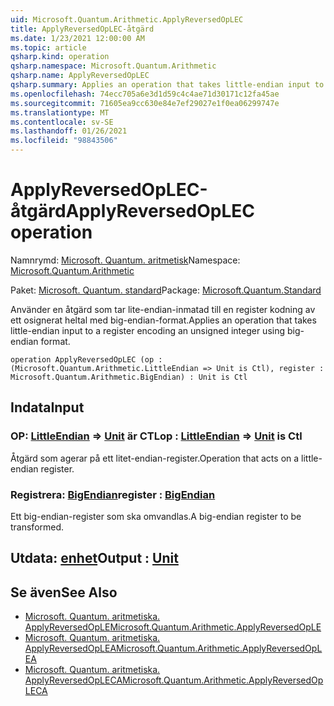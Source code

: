 ```yaml
---
uid: Microsoft.Quantum.Arithmetic.ApplyReversedOpLEC
title: ApplyReversedOpLEC-åtgärd
ms.date: 1/23/2021 12:00:00 AM
ms.topic: article
qsharp.kind: operation
qsharp.namespace: Microsoft.Quantum.Arithmetic
qsharp.name: ApplyReversedOpLEC
qsharp.summary: Applies an operation that takes little-endian input to a register encoding an unsigned integer using big-endian format.
ms.openlocfilehash: 74ecc705a6e3d1d59c4c4ae71d30171c12fa45ae
ms.sourcegitcommit: 71605ea9cc630e84e7ef29027e1f0ea06299747e
ms.translationtype: MT
ms.contentlocale: sv-SE
ms.lasthandoff: 01/26/2021
ms.locfileid: "98843506"
---
```

# <a name="applyreversedoplec-operation"></a><span data-ttu-id="05a29-102">ApplyReversedOpLEC-åtgärd</span><span class="sxs-lookup"><span data-stu-id="05a29-102">ApplyReversedOpLEC operation</span></span>

<span data-ttu-id="05a29-103">Namnrymd: [Microsoft. Quantum. aritmetisk](xref:Microsoft.Quantum.Arithmetic)</span><span class="sxs-lookup"><span data-stu-id="05a29-103">Namespace: [Microsoft.Quantum.Arithmetic](xref:Microsoft.Quantum.Arithmetic)</span></span>

<span data-ttu-id="05a29-104">Paket: [Microsoft. Quantum. standard](https://nuget.org/packages/Microsoft.Quantum.Standard)</span><span class="sxs-lookup"><span data-stu-id="05a29-104">Package: [Microsoft.Quantum.Standard](https://nuget.org/packages/Microsoft.Quantum.Standard)</span></span>


<span data-ttu-id="05a29-105">Använder en åtgärd som tar lite-endian-inmatad till en register kodning av ett osignerat heltal med big-endian-format.</span><span class="sxs-lookup"><span data-stu-id="05a29-105">Applies an operation that takes little-endian input to a register encoding an unsigned integer using big-endian format.</span></span>

```qsharp
operation ApplyReversedOpLEC (op : (Microsoft.Quantum.Arithmetic.LittleEndian => Unit is Ctl), register : Microsoft.Quantum.Arithmetic.BigEndian) : Unit is Ctl
```


## <a name="input"></a><span data-ttu-id="05a29-106">Indata</span><span class="sxs-lookup"><span data-stu-id="05a29-106">Input</span></span>

### <a name="op--littleendian--unit--is-ctl"></a><span data-ttu-id="05a29-107">OP: [LittleEndian](xref:Microsoft.Quantum.Arithmetic.LittleEndian) => [Unit](xref:microsoft.quantum.lang-ref.unit)  är CTL</span><span class="sxs-lookup"><span data-stu-id="05a29-107">op : [LittleEndian](xref:Microsoft.Quantum.Arithmetic.LittleEndian) => [Unit](xref:microsoft.quantum.lang-ref.unit)  is Ctl</span></span>

<span data-ttu-id="05a29-108">Åtgärd som agerar på ett litet-endian-register.</span><span class="sxs-lookup"><span data-stu-id="05a29-108">Operation that acts on a little-endian register.</span></span>


### <a name="register--bigendian"></a><span data-ttu-id="05a29-109">Registrera: [BigEndian](xref:Microsoft.Quantum.Arithmetic.BigEndian)</span><span class="sxs-lookup"><span data-stu-id="05a29-109">register : [BigEndian](xref:Microsoft.Quantum.Arithmetic.BigEndian)</span></span>

<span data-ttu-id="05a29-110">Ett big-endian-register som ska omvandlas.</span><span class="sxs-lookup"><span data-stu-id="05a29-110">A big-endian register to be transformed.</span></span>



## <a name="output--unit"></a><span data-ttu-id="05a29-111">Utdata: [enhet](xref:microsoft.quantum.lang-ref.unit)</span><span class="sxs-lookup"><span data-stu-id="05a29-111">Output : [Unit](xref:microsoft.quantum.lang-ref.unit)</span></span>



## <a name="see-also"></a><span data-ttu-id="05a29-112">Se även</span><span class="sxs-lookup"><span data-stu-id="05a29-112">See Also</span></span>

- [<span data-ttu-id="05a29-113">Microsoft. Quantum. aritmetiska. ApplyReversedOpLE</span><span class="sxs-lookup"><span data-stu-id="05a29-113">Microsoft.Quantum.Arithmetic.ApplyReversedOpLE</span></span>](xref:Microsoft.Quantum.Arithmetic.ApplyReversedOpLE)
- [<span data-ttu-id="05a29-114">Microsoft. Quantum. aritmetiska. ApplyReversedOpLEA</span><span class="sxs-lookup"><span data-stu-id="05a29-114">Microsoft.Quantum.Arithmetic.ApplyReversedOpLEA</span></span>](xref:Microsoft.Quantum.Arithmetic.ApplyReversedOpLEA)
- [<span data-ttu-id="05a29-115">Microsoft. Quantum. aritmetiska. ApplyReversedOpLECA</span><span class="sxs-lookup"><span data-stu-id="05a29-115">Microsoft.Quantum.Arithmetic.ApplyReversedOpLECA</span></span>](xref:Microsoft.Quantum.Arithmetic.ApplyReversedOpLECA)